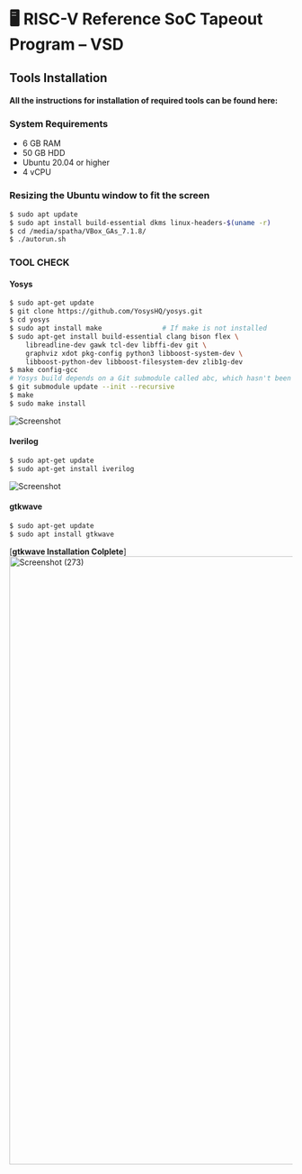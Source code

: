 
# 🖥️ RISC-V Reference SoC Tapeout Program – VSD 

  



## Tools Installation

#### All the instructions for installation of required tools can be found here:

### **System Requirements**
- 6 GB RAM
- 50 GB HDD
- Ubuntu 20.04 or higher
- 4 vCPU

### **Resizing the Ubuntu window to fit the screen**
```bash
$ sudo apt update
$ sudo apt install build-essential dkms linux-headers-$(uname -r)
$ cd /media/spatha/VBox_GAs_7.1.8/
$ ./autorun.sh
```

### **TOOL CHECK**

#### **Yosys**
```bash
$ sudo apt-get update
$ git clone https://github.com/YosysHQ/yosys.git
$ cd yosys
$ sudo apt install make               # If make is not installed
$ sudo apt-get install build-essential clang bison flex \
    libreadline-dev gawk tcl-dev libffi-dev git \
    graphviz xdot pkg-config python3 libboost-system-dev \
    libboost-python-dev libboost-filesystem-dev zlib1g-dev
$ make config-gcc
# Yosys build depends on a Git submodule called abc, which hasn't been initialized yet. You need to run the following command before running make
$ git submodule update --init --recursive
$ make 
$ sudo make install
```
![Screenshot]("https://github.com/user-attachments/assets/29150df3-5e00-437d-bbfa-1fb51b9b80f0")

#### **Iverilog**
```bash
$ sudo apt-get update
$ sudo apt-get install iverilog
```
![Screenshot](<img width="1920" height="1080" alt="Screenshot (271)" src="https://github.com/user-attachments/assets/471c1d69-737b-4687-98e5-4320f85dc2ea" />
)

#### **gtkwave**
```bash
$ sudo apt-get update
$ sudo apt install gtkwave
```
[**gtkwave Installation Colplete**]<img width="1920" height="1080" alt="Screenshot (273)" src="https://github.com/user-attachments/assets/d9e8bf52-80a7-4931-86ac-70962c6c6e8d" />
